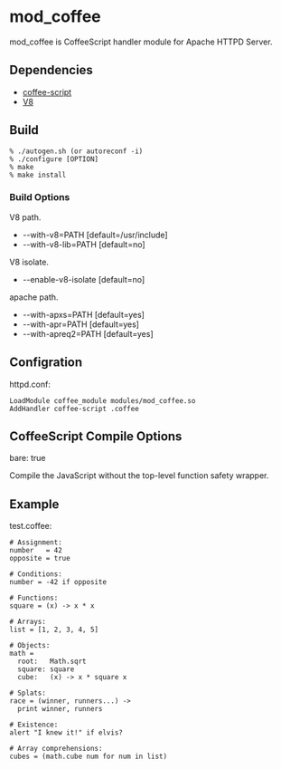 # mod_coffee #

mod_coffee is CoffeeScript handler module for Apache HTTPD Server.

## Dependencies ##

* [coffee-script](http://coffeescript.org/)
* [V8](http://code.google.com/p/v8)

## Build ##

    % ./autogen.sh (or autoreconf -i)
    % ./configure [OPTION]
    % make
    % make install

### Build Options ###

V8 path.

* --with-v8=PATH  [default=/usr/include]
* --with-v8-lib=PATH  [default=no]

V8 isolate.

* --enable-v8-isolate  [default=no]

apache path.

* --with-apxs=PATH  [default=yes]
* --with-apr=PATH  [default=yes]
* --with-apreq2=PATH  [default=yes]

## Configration ##

httpd.conf:

    LoadModule coffee_module modules/mod_coffee.so
    AddHandler coffee-script .coffee

## CoffeeScript Compile Options ##

bare: true

  Compile the JavaScript without the top-level function safety wrapper.

## Example ##

test.coffee:

    # Assignment:
    number   = 42
    opposite = true

    # Conditions:
    number = -42 if opposite

    # Functions:
    square = (x) -> x * x

    # Arrays:
    list = [1, 2, 3, 4, 5]

    # Objects:
    math =
      root:   Math.sqrt
      square: square
      cube:   (x) -> x * square x

    # Splats:
    race = (winner, runners...) ->
      print winner, runners

    # Existence:
    alert "I knew it!" if elvis?

    # Array comprehensions:
    cubes = (math.cube num for num in list)

